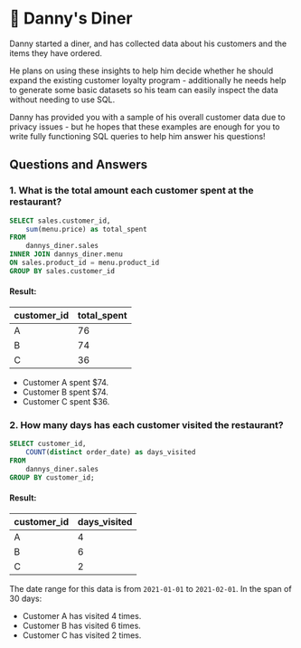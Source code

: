 # 🍜 Danny's Diner

Danny started a diner, and has collected data about his customers and the items they have ordered. 

He plans on using these insights to help him decide whether he should expand the existing customer loyalty program - additionally he needs help to generate some basic datasets so his team can easily inspect the data without needing to use SQL.

Danny has provided you with a sample of his overall customer data due to privacy issues - but he hopes that these examples are enough for you to write fully functioning SQL queries to help him answer his questions!

## Questions and Answers

### 1. What is the total amount each customer spent at the restaurant?

```sql
SELECT sales.customer_id, 
	sum(menu.price) as total_spent
FROM
	dannys_diner.sales
INNER JOIN dannys_diner.menu
ON sales.product_id = menu.product_id
GROUP BY sales.customer_id
```

#### Result:

| customer_id | total_spent |
|-------------|-------------|
| A           |          76 |
| B           |          74 |
| C           |          36 |

- Customer A spent $74.
- Customer B spent $74.
- Customer C spent $36.

### 2. How many days has each customer visited the restaurant?
```sql
SELECT customer_id, 
	COUNT(distinct order_date) as days_visited
FROM
	dannys_diner.sales
GROUP BY customer_id;
```

#### Result:
| customer_id | days_visited |
|-------------|--------------|
| A           | 4            |
| B           | 6            |
| C           | 2            |


The date range for this data is from `2021-01-01` to `2021-02-01`. In the span of 30 days:
 - Customer A has visited 4 times.
 - Customer B has visited 6 times.
 - Customer C has visited 2 times. 

